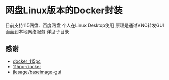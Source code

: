 # 网盘Linux版本的Docker封装

目前支持115网盘、百度网盘
个人在Linux Desktop使用
原理是通过VNC转发GUI画面到本地网络服务
详见子目录


## 感谢
* [docker_115pc](https://github.com/funcman/docker_115pc)
* [115pc-docker](https://github.com/CALTyang/115pc-docker)
* [jlesage/baseimage-gui](https://hub.docker.com/r/jlesage/baseimage-gui)

